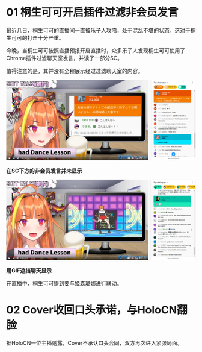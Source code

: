 # 01 桐生可可开启插件过滤非会员发言

最近几日，桐生可可的直播间一直被乐子人攻陷，处于混乱不堪的状态。这对于桐生可可的打击十分严重。

今晚，当桐生可可按照直播预报开启直播时，众多乐子人发现桐生可可使用了Chrome插件过滤聊天室发言，并读了一部分SC。

值得注意的是，其并没有全程展示经过过滤聊天室的内容。

![仅显示会员发言](img-chitchat-20201027-membership-and-sc.png)

**在SC下方的非会员发言并未显示**

![用GIF遮挡聊天显示](img-chitchat-20201027-gif-instead-of-chat.png)

**用GIF遮挡聊天显示**

在直播中，桐生可可提到要与姬森璐娜进行联动。

# 02 Cover收回口头承诺，与HoloCN翻脸

据HoloCN一位主播透露，Cover不承认口头合同，双方再次进入紧张局面。